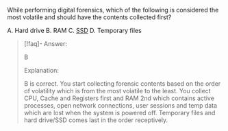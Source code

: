 
While performing digital forensics, which of the following is considered the most volatile and should have the contents collected first? 

A. Hard drive 
B. RAM 
C. [SSD](../../Glossary/SSD.md) 
D. Temporary files

> [!faq]- Answer: 
> 
> B 
> 
> Explanation: 
> 
> B is correct. You start collecting forensic contents based on the order of volatility which is from the most volatile to the least. You collect CPU, Cache and Registers first and RAM 2nd which contains active processes, open network connections, user sessions and temp data which are lost when the system is powered off. Temporary files and hard drive/SSD comes last in the order receptively.

